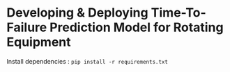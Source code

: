 # Developing & Deploying Time-To-Failure Prediction Model for Rotating Equipment 

Install dependencies : 
``` pip install -r requirements.txt ```